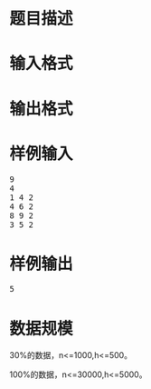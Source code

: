 

# 题目描述



# 输入格式



# 输出格式



# 样例输入


<pre>9
4
1 4 2 
4 6 2
8 9 2
3 5 2
</pre>

# 样例输出


<pre>5</pre>

# 数据规模


<p>
30%的数据，n&lt;=1000,h&lt;=500。
</p>
<p>
100%的数据，n&lt;=30000,h&lt;=5000。
</p>
